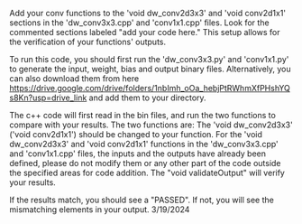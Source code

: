 Add your conv functions to the 'void dw_conv2d3x3' and 'void conv2d1x1' sections in the 'dw_conv3x3.cpp' and 'conv1x1.cpp' files. Look for the commented sections labeled "add your code here." This setup allows for the verification of your functions' outputs.

To run this code, you should first run the 'dw_conv3x3.py' and 'conv1x1.py' to generate the input, weight, bias and output binary files. Alternatively, you can also download them from here https://drive.google.com/drive/folders/1nbImh_oOa_hebjPtRWhmXfPHshYQs8Kn?usp=drive_link and add them to your directory.

The c++ code will first read in the bin files, and run the two functions to compare with your results.
The two functions are:
The 'void dw_conv2d3x3' ('void conv2d1x1') should be changed to your function.
For the 'void dw_conv2d3x3' and 'void conv2d1x1' functions in the 'dw_conv3x3.cpp' and 'conv1x1.cpp' files,
the inputs and the outputs have already been defined, please do not modify them or any other part of the code outside the specified areas for code addition.
The "void validateOutput" will verify your results.

If the results match, you should see a "PASSED". If not, you will see the mismatching elements in your output.
3/19/2024
